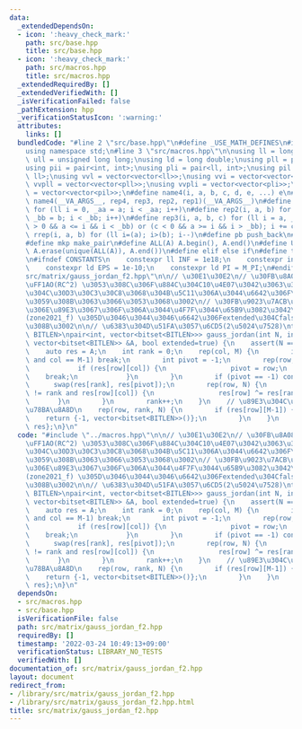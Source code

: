 ```yaml
---
data:
  _extendedDependsOn:
  - icon: ':heavy_check_mark:'
    path: src/base.hpp
    title: src/base.hpp
  - icon: ':heavy_check_mark:'
    path: src/macros.hpp
    title: src/macros.hpp
  _extendedRequiredBy: []
  _extendedVerifiedWith: []
  _isVerificationFailed: false
  _pathExtension: hpp
  _verificationStatusIcon: ':warning:'
  attributes:
    links: []
  bundledCode: "#line 2 \"src/base.hpp\"\n#define _USE_MATH_DEFINES\n#include <bits/stdc++.h>\n\
    using namespace std;\n#line 3 \"src/macros.hpp\"\n\nusing ll = long long;\nusing\
    \ ull = unsigned long long;\nusing ld = long double;\nusing pll = pair<ll, ll>;\n\
    using pii = pair<int, int>;\nusing pli = pair<ll, int>;\nusing pil = pair<int,\
    \ ll>;\nusing vvl = vector<vector<ll>>;\nusing vvi = vector<vector<int>>;\nusing\
    \ vvpll = vector<vector<pll>>;\nusing vvpli = vector<vector<pli>>;\nusing vvpil\
    \ = vector<vector<pil>>;\n#define name4(i, a, b, c, d, e, ...) e\n#define rep(...)\
    \ name4(__VA_ARGS__, rep4, rep3, rep2, rep1)(__VA_ARGS__)\n#define rep1(i, a)\
    \ for (ll i = 0, _aa = a; i < _aa; i++)\n#define rep2(i, a, b) for (ll i = a,\
    \ _bb = b; i < _bb; i++)\n#define rep3(i, a, b, c) for (ll i = a, _bb = b; (c\
    \ > 0 && a <= i && i < _bb) or (c < 0 && a >= i && i > _bb); i += c)\n#define\
    \ rrep(i, a, b) for (ll i=(a); i>(b); i--)\n#define pb push_back\n#define eb emplace_back\n\
    #define mkp make_pair\n#define ALL(A) A.begin(), A.end()\n#define UNIQUE(A) sort(ALL(A)),\
    \ A.erase(unique(ALL(A)), A.end())\n#define elif else if\n#define tostr to_string\n\
    \n#ifndef CONSTANTS\n    constexpr ll INF = 1e18;\n    constexpr int MOD = 1000000007;\n\
    \    constexpr ld EPS = 1e-10;\n    constexpr ld PI = M_PI;\n#endif\n#line 2 \"\
    src/matrix/gauss_jordan_f2.hpp\"\n\n// \u30E1\u30E2\n// \u30FB\u8A08\u7B97\u91CF\
    \uFF1AO(RC^2) \u3053\u308C\u306F\u884C\u304C10\u4E07\u3042\u3063\u3066\u3082\u5217\
    \u304C\u30D3\u30C3\u30C8\u3068\u304B\u5C11\u306A\u3044\u6642\u306F\u901A\u7528\
    \u3059\u308B\u3063\u3066\u3053\u3068\u3002\n// \u30FB\u9023\u7ACB\u65B9\u7A0B\u5F0F\
    \u306E\u89E3\u3067\u306F\u306A\u3044\u4F7F\u3044\u65B9\u3082\u3042\u308B\u3002\
    (zone2021_f) \u305D\u3046\u3044\u3046\u6642\u306Fextended\u304Cfalse\u306B\u306A\
    \u308B\u3002\n\n// \u6383\u304D\u51FA\u3057\u6CD5(2\u5024\u7528)\ntemplate<int\
    \ BITLEN>\npair<int, vector<bitset<BITLEN>>> gauss_jordan(int N, int M, const\
    \ vector<bitset<BITLEN>> &A, bool extended=true) {\n    assert(N == A.size());\n\
    \    auto res = A;\n    int rank = 0;\n    rep(col, M) {\n        if (extended\
    \ and col == M-1) break;\n        int pivot = -1;\n        rep(row, rank, N) {\n\
    \            if (res[row][col]) {\n                pivot = row;\n            \
    \    break;\n            }\n        }\n        if (pivot == -1) continue;\n  \
    \      swap(res[rank], res[pivot]);\n        rep(row, N) {\n            if (row\
    \ != rank and res[row][col]) {\n                res[row] ^= res[rank];\n     \
    \       }\n        }\n        rank++;\n    }\n    // \u89E3\u304C\u3042\u308B\u304B\
    \u78BA\u8A8D\n    rep(row, rank, N) {\n        if (res[row][M-1]) {\n        \
    \    return {-1, vector<bitset<BITLEN>>()};\n        }\n    }\n    return {rank,\
    \ res};\n}\n"
  code: "#include \"../macros.hpp\"\n\n// \u30E1\u30E2\n// \u30FB\u8A08\u7B97\u91CF\
    \uFF1AO(RC^2) \u3053\u308C\u306F\u884C\u304C10\u4E07\u3042\u3063\u3066\u3082\u5217\
    \u304C\u30D3\u30C3\u30C8\u3068\u304B\u5C11\u306A\u3044\u6642\u306F\u901A\u7528\
    \u3059\u308B\u3063\u3066\u3053\u3068\u3002\n// \u30FB\u9023\u7ACB\u65B9\u7A0B\u5F0F\
    \u306E\u89E3\u3067\u306F\u306A\u3044\u4F7F\u3044\u65B9\u3082\u3042\u308B\u3002\
    (zone2021_f) \u305D\u3046\u3044\u3046\u6642\u306Fextended\u304Cfalse\u306B\u306A\
    \u308B\u3002\n\n// \u6383\u304D\u51FA\u3057\u6CD5(2\u5024\u7528)\ntemplate<int\
    \ BITLEN>\npair<int, vector<bitset<BITLEN>>> gauss_jordan(int N, int M, const\
    \ vector<bitset<BITLEN>> &A, bool extended=true) {\n    assert(N == A.size());\n\
    \    auto res = A;\n    int rank = 0;\n    rep(col, M) {\n        if (extended\
    \ and col == M-1) break;\n        int pivot = -1;\n        rep(row, rank, N) {\n\
    \            if (res[row][col]) {\n                pivot = row;\n            \
    \    break;\n            }\n        }\n        if (pivot == -1) continue;\n  \
    \      swap(res[rank], res[pivot]);\n        rep(row, N) {\n            if (row\
    \ != rank and res[row][col]) {\n                res[row] ^= res[rank];\n     \
    \       }\n        }\n        rank++;\n    }\n    // \u89E3\u304C\u3042\u308B\u304B\
    \u78BA\u8A8D\n    rep(row, rank, N) {\n        if (res[row][M-1]) {\n        \
    \    return {-1, vector<bitset<BITLEN>>()};\n        }\n    }\n    return {rank,\
    \ res};\n}\n"
  dependsOn:
  - src/macros.hpp
  - src/base.hpp
  isVerificationFile: false
  path: src/matrix/gauss_jordan_f2.hpp
  requiredBy: []
  timestamp: '2022-03-24 10:49:13+09:00'
  verificationStatus: LIBRARY_NO_TESTS
  verifiedWith: []
documentation_of: src/matrix/gauss_jordan_f2.hpp
layout: document
redirect_from:
- /library/src/matrix/gauss_jordan_f2.hpp
- /library/src/matrix/gauss_jordan_f2.hpp.html
title: src/matrix/gauss_jordan_f2.hpp
---
```

